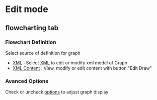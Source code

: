 # Edit mode
## flowcharting tab

### Flowchart Definition

Select source of definition for graph
  * [XML](./DEFINITION_XML.md) : Select [XML](./DEFINITION_XML.md) to edit or modify xml model of Graph 
  * [XML Content](./DEFINITION_XML.md) : View, modify or edit content with button "Edit Draw"

### Avanced Options

Check or uncheck [options](./ADVANCED_XML.md) to adjust graph display